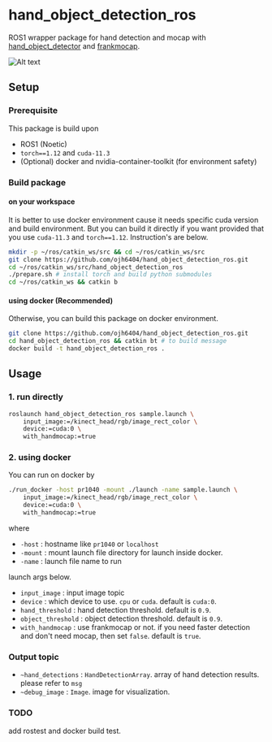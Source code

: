 # hand_object_detection_ros 

ROS1 wrapper package for hand detection and mocap with [hand_object_detector](https://github.com/ddshan/hand_object_detector.git) and [frankmocap](https://github.com/facebookresearch/frankmocap.git).

![Alt text](asset/hand_object_detection_example.gif)

## Setup

### Prerequisite
This package is build upon
- ROS1 (Noetic)
- `torch==1.12` and `cuda-11.3`
- (Optional) docker and nvidia-container-toolkit (for environment safety)

### Build package

#### on your workspace
It is better to use docker environment cause it needs specific cuda version and build environment. But you can build it directly if you want provided that you use `cuda-11.3` and `torch==1.12`. Instruction's are below.
```bash
mkdir -p ~/ros/catkin_ws/src && cd ~/ros/catkin_ws/src
git clone https://github.com/ojh6404/hand_object_detection_ros.git
cd ~/ros/catkin_ws/src/hand_object_detection_ros
./prepare.sh # install torch and build python submodules
cd ~/ros/catkin_ws && catkin b
```

#### using docker (Recommended)
Otherwise, you can build this package on docker environment.
```bash
git clone https://github.com/ojh6404/hand_object_detection_ros.git
cd hand_object_detection_ros && catkin bt # to build message
docker build -t hand_object_detection_ros .
```

## Usage
### 1. run directly
```bash
roslaunch hand_object_detection_ros sample.launch \
    input_image:=/kinect_head/rgb/image_rect_color \
    device:=cuda:0 \
    with_handmocap:=true
```
### 2. using docker
You can run on docker by
```bash
./run_docker -host pr1040 -mount ./launch -name sample.launch \
    input_image:=/kinect_head/rgb/image_rect_color \
    device:=cuda:0 \
    with_handmocap:=true
```
where
- `-host` : hostname like `pr1040` or `localhost`
- `-mount` : mount launch file directory for launch inside docker.
- `-name` : launch file name to run

launch args below.
- `input_image` : input image topic
- `device` : which device to use. `cpu` or `cuda`. default is `cuda:0`.
- `hand_threshold` : hand detection threshold. default is `0.9`.
- `object_threshold` : object detection threshold. default is `0.9`.
- `with_handmocap` : use frankmocap or not. if you need faster detection and don't need mocap, then set `false`. default is `true`.

### Output topic
- `~hand_detections` : `HandDetectionArray`. array of hand detection results. please refer to `msg`
- `~debug_image` : `Image`. image for visualization.

### TODO
add rostest and docker build test.
